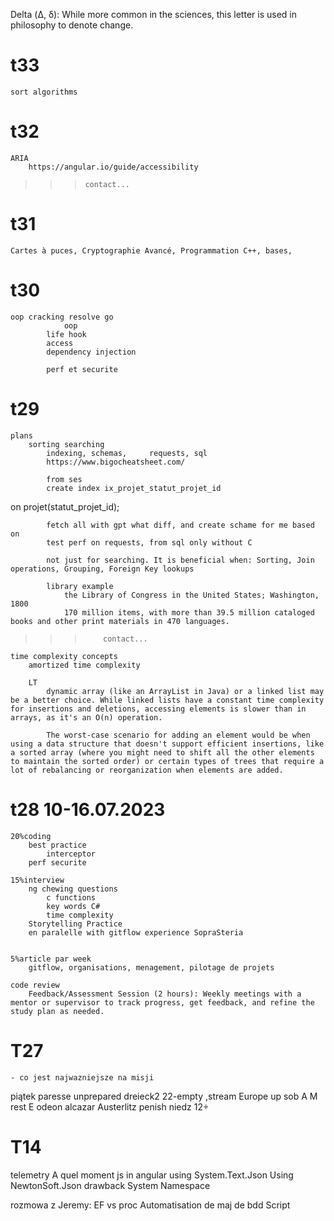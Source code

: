 Delta (Δ, δ): While more common in the sciences, this letter is used in philosophy to denote change.

# t33
    sort algorithms
# t32
    ARIA
        https://angular.io/guide/accessibility
>>>     contact...
# t31
    
    Cartes à puces, Cryptographie Avancé, Programmation C++, bases, 

# t30

    oop cracking resolve go
                oop
            life hook
            access
            dependency injection

            perf et securite    
# t29 
    plans
        sorting searching
            indexing, schemas,     requests, sql
            https://www.bigocheatsheet.com/

            from ses
            create index ix_projet_statut_projet_id
on projet(statut_projet_id);

            fetch all with gpt what diff, and create schame for me based on 
            test perf on requests, from sql only without C

            not just for searching. It is beneficial when: Sorting, Join operations, Grouping, Foreign Key lookups

            library example
                the Library of Congress in the United States; Washington, 1800
                170 million items, with more than 39.5 million cataloged books and other print materials in 470 languages. 
>>>         contact...

    time complexity concepts
        amortized time complexity

        LT
            dynamic array (like an ArrayList in Java) or a linked list may be a better choice. While linked lists have a constant time complexity for insertions and deletions, accessing elements is slower than in arrays, as it's an O(n) operation.

            The worst-case scenario for adding an element would be when using a data structure that doesn't support efficient insertions, like a sorted array (where you might need to shift all the other elements to maintain the sorted order) or certain types of trees that require a lot of rebalancing or reorganization when elements are added.

# t28 10-16.07.2023

    20%coding
        best practice
            interceptor 
        perf securite      

    15%interview 
        ng chewing questions
            c functions
            key words C#
            time complexity
        Storytelling Practice
        en paralelle with gitflow experience SopraSteria
            

    5%article par week    
        gitflow, organisations, menagement, pilotage de projets

    code review
        Feedback/Assessment Session (2 hours): Weekly meetings with a mentor or supervisor to track progress, get feedback, and refine the study plan as needed.

    
# T27 
    - co jest najwazniejsze na misji

piątek paresse unprepared dreieck2 22-empty ,stream Europe up
sob A M rest E odeon alcazar Austerlitz penish 
niedz 12÷

#   T14
telemetry
A quel moment js in angular 
using System.Text.Json
Using NewtonSoft.Json
drawback
System Namespace

rozmowa z Jeremy:
EF vs proc
Automatisation de maj de bdd
Script
